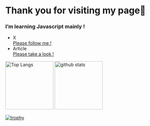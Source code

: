 # Thank you for visiting my page🌱
### I’m learning Javascript mainly !

- X<br>
[Please follow me !](https://twitter.com/hiro_xre)
- Article<br>
[Please take a look !](https://zenn.dev/hiro_xre)

<p align="left"> 
  <img alt="Top Langs" height="150px" src="https://github-readme-stats.vercel.app/api/top-langs/?username=xrealizex&layout=compact&count_private=true&show_icons=true&theme=synthwave" />
  <img alt="github stats" height="150px" src="https://github-readme-stats.vercel.app/api?username=xrealizex&count_private=true&show_icons=true&show_icons=true&theme=synthwave" />
</p>

[![trophy](https://github-profile-trophy.vercel.app/?username=xrealizex&theme=synthwave&column=7
)](https://github.com/ryo-ma/github-profile-trophy)
